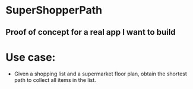 # SuperShopperPath
Proof of concept for a real app I want to build
---

# Use case:
* Given a shopping list and a supermarket floor plan, obtain the shortest path to collect all items in the list.
